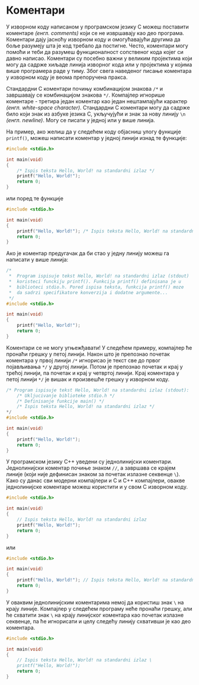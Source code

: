 # Коментари

У изворном коду написаном у програмском језику C можеш поставити коментаре *(енгл. comments)* који се не извршавају као део програма. Коментари дају јасноћу изворном коду и омогућавајући другима да боље разумеју шта је код требало да постигне. Често, коментари могу помоћи и теби да разумеш функционалност сопственог кода којег си давно написао. Коментари су посебно важни у великим пројектима који могу да садрже хиљаде линија изворног кода или у пројектима у којима више програмера раде у тиму. Због свега наведеног писање коментара у изворном коду је веома препоручена пракса.

Стандардни C коментари почињу комбинацијом знакова `/*` и завршавају се комбинацијом знакова `*/`. Компајлер игнорише коментаре - третира један коментар као један нештампајући карактер *(енгл. white-space character)*. Стандардни C коментари могу да садрже било који знак из азбуке језика C, укључујући и знак за нову линију `\n` *(енгл. newline)*. Могу се писати у једној или у више линија.

На пример, ако желиш да у следећем коду објасниш улогу функције `printf()`, можеш написати коментар у једној линији изнад те функције:

```c
#include <stdio.h>

int main(void)
{
	/* Ispis teksta Hello, World! na standardni izlaz */
	printf("Hello, World!");
	return 0;
}
```

или поред те функције

```c
#include <stdio.h>

int main(void)
{
	printf("Hello, World!"); /* Ispis teksta Hello, World! na standardni izlaz */
	return 0;
}
```

Ако је коментар предугачак да би стао у једну линију можеш га написати у више линија:

```c
/*	
 *	Program ispisuje tekst Hello, World! na standardni izlaz (stdout)
 *	koristeci funckiju printf(). Funkcija printf() definisana je u 
 *	biblioteci stdio.h. Pored ispisa teksta, funkcija printf() moze
 *	da sadrzi specifikatore konverzija i dodatne argumente...
 */
#include <stdio.h>

int main(void)
{
	printf("Hello, World!");
	return 0;
}
```

Kоментари се не могу угњежђавати! У следећем примеру, компајлер ће пронаћи грешку у петој линији. Након што је препознао почетак коментара у првој линији `/*` игнорисао је текст све до првог појављивања `*/` у другој линији. Потом је препознао почетак и крај у трећој линији, па почетак и крај у четвртој линији. Крај коментара у петој линији `*/` је вишак и произвешће грешку у изворном коду. 

```c
/* Program ispisuje tekst Hello, World! na standardni izlaz (stdout): 	
    /* Ukljucivanje biblioteke stdio.h */
    /* Definisanje funkcije main() */
    /* Ispis teksta Hello, World! na standardni izlaz */
*/
#include <stdio.h>

int main(void)
{
	printf("Hello, World!");
	return 0;
}
```

У програмском језику C++ уведени су једнолинијски коментари. Једнолинијски коментар почиње знаком `//`, а завршава се крајем линије (који није дефинисан знаком за почетак излазне секвенце `\`). Како су данас сви модерни компајлери и C и C++ компајлери, овакве једнолинијске коментаре можеш користити и у свом C изворном коду.

```c
#include <stdio.h>

int main(void)
{
	// Ispis teksta Hello, World! na standardni izlaz
	printf("Hello, World!");
	return 0;
}
```

или

```c
#include <stdio.h>

int main(void)
{
	printf("Hello, World!"); // Ispis teksta Hello, World! na standardni izlaz
	return 0;
}
```

У оваквим једнолинијским коментарима немој да користиш знак `\` на крају линије. Компајлер у следећем програму неће пронаћи грешку, али ће схватити знак `\` на крају линијског коментара као почетак излазне секвенце, па ће игнорисати и целу следећу линију схвативши је као део коментара.

```c
#include <stdio.h>

int main(void)
{
	// Ispis teksta Hello, World! na standardni izlaz \
	printf("Hello, World!");
	return 0;
}
```
